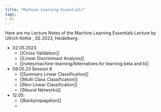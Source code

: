 ```yaml
---
title: "Machine Learning Essentials"
tags:
- ml
---
```


Here are my Lecture Notes of the Machine Learning Essentials Lecture by Ullrich Köthe , SS 2023, Heidelberg.
- 02.05.2023:
	- [[Cross Validation]]
	- [[Linear Discriminant Analysis]]
	- [[notes/machine-learning/Alternatives for learning beta and b]]
- 09.05.23 Session 8
	- [[Summary Linear Classification]]
	- [[Multi Class Classification]]
	- [[Non Linear Classification]]
	- [[Neural Networks]]
- 12.05: 
	- [[Backpropagation]]
	- 


